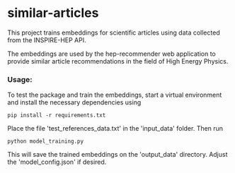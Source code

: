# similar-articles

This project trains embeddings for scientific articles
using data collected from the INSPIRE-HEP API.

The embeddings are used by the hep-recommender web application
to provide similar article recommendations in the field of 
High Energy Physics.


### Usage: 

To test the package and train the embeddings, start a virtual environment and install
the necessary dependencies using 

    pip install -r requirements.txt
    
Place the file 'test_references_data.txt' in the 'input_data' folder.  Then run

    python model_training.py

This will save the trained embeddings on the 'output_data' directory. 
Adjust the 'model_config.json' if desired.
